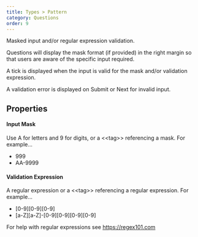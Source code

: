 ```yaml
---
title: Types > Pattern
category: Questions
order: 9
---
```


Masked input and/or regular expression validation.

Questions will display the mask format (if provided) in the right margin so that users are aware of the specific input required.

A tick is displayed when the input is valid for the mask and/or validation expression.

A validation error is displayed on Submit or Next for invalid input.

## Properties

#### Input Mask
Use A for letters and 9 for digits, or a &lt;&lt;tag&gt;&gt; referencing a mask. For example...

* 999
* AA-9999

#### Validation Expression
A regular expression or a &lt;&lt;tag&gt;&gt; referencing a regular expression. For example...

* [0-9][0-9][0-9]
* [a-Z][a-Z]-[0-9][0-9][0-9][0-9]

For help with regular expressions see <https://regex101.com>